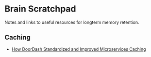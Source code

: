 # Brain Scratchpad

Notes and links to useful resources for longterm memory retention.

## Caching

* [How DoorDash Standardized and Improved Microservices Caching](https://doordash.engineering/2023/10/19/how-doordash-standardized-and-improved-microservices-caching/)
